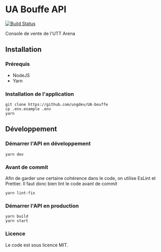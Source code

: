 # UA Bouffe API
[![Build Status](https://travis-ci.org/ungdev/UA-bouffe.svg?branch=master)](https://travis-ci.org/ungdev/UA-bouffe)

Console de vente de l'UTT Arena

## Installation

### Prérequis

- NodeJS
- Yarn

### Installation de l'application
```
git clone https://github.com/ungdev/UA-bouffe
cp .env.example .env
yarn
```
## Développement

### Démarrer l'API en développement
```
yarn dev
```
### Avant de commit
Afin de garder une certaine cohérence dans le code, on utilise EsLint et Prettier. Il faut donc bien lint le code avant de commit
```
yarn lint-fix
```

### Démarrer l'API en production
```
yarn build
yarn start
```
### Licence
Le code est sous licence MIT.
